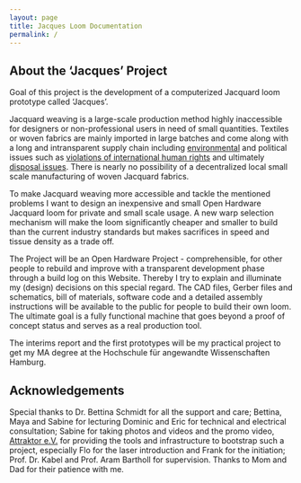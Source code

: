 ```yaml
---
layout: page
title: Jacques Loom Documentation
permalink: /
---
```


## About the ‘Jacques’ Project

Goal of this project is the development of a computerized Jacquard loom prototype called ‘Jacques’.

Jacquard weaving is a large-scale production method highly inaccessible for designers or non-professional users in need of small quantities. Textiles or woven fabrics are mainly imported in large batches and come along with a long and intransparent supply chain including [environmental](https://earth.org/fast-fashions-detrimental-effect-on-the-environment/) and political issues such as [violations of international human rights](https://www.nytimes.com/interactive/2019/11/16/world/asia/china-xinjiang-documents.html) and ultimately [disposal issues](https://www.textilemountainfilm.com/about). There is nearly no possibility of a decentralized local small scale manufacturing of woven Jacquard fabrics.

To make Jacquard weaving more accessible and tackle the mentioned problems I want to design an inexpensive and small Open Hardware Jacquard loom for private and small scale usage. A new warp selection mechanism will make the loom significantly cheaper and smaller to build than the current industry standards but makes sacrifices in speed and tissue density as a trade off.

The Project will be an Open Hardware Project - comprehensible, for other people to rebuild and improve with a transparent development phase through a build log on this Website. Thereby I try to explain and illuminate my (design) decisions on this special regard. The CAD files, Gerber files and schematics, bill of materials, software code and a detailed assembly instructions will be available to the public for people to build their own loom. The ultimate goal is a fully functional machine that goes beyond a proof of concept status and serves as a real production tool.

The interims report and the first prototypes will be my practical project to get my MA degree at the Hochschule für angewandte Wissenschaften Hamburg.

## Acknowledgements

Special thanks to Dr. Bettina Schmidt for all the support and care; Bettina, Maya and Sabine for lecturing Dominic and Eric for technical and electrical consultation; Sabine for taking photos and videos and the promo video, [Attraktor e.V.](https://www.attraktor.org) for providing the tools and infrastructure to bootstrap such a project, especially Flo for the laser introduction and Frank for the initiation; Prof. Dr. Kabel and Prof. Aram Bartholl for supervision. Thanks to Mom and Dad for their patience with me.

